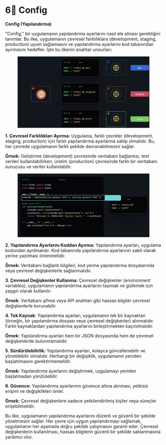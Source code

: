 # 6⃣ Config

**Config (Yapılandırma)**

"Config," bir uygulamanın yapılandırma ayarlarını nasıl ele alması gerektiğini tanımlar. Bu ilke, uygulamanın çevresel farklılıklara (development, staging, production) uyum sağlamasını ve yapılandırma ayarlarını kod tabanından ayırmasını hedefler. İşte bu ilkenin anahtar unsurları:

<figure><img src="../.gitbook/assets/image (16).png" alt=""><figcaption></figcaption></figure>

**1. Çevresel Farklılıkları Ayırma:** Uygulama, farklı çevreler (development, staging, production) için farklı yapılandırma ayarlarına sahip olmalıdır. Bu, her çevrede uygulamanın farklı şekilde davranabilmesini sağlar.

**Örnek:** Geliştirme (development) çevresinde veritabanı bağlantısı, test verileri kullanılabilirken, üretim (production) çevresinde farklı bir veritabanı sunucusu ve veriler kullanılabilir.

<figure><img src="../.gitbook/assets/image (18).png" alt=""><figcaption></figcaption></figure>

**2. Yapılandırma Ayarlarını Koddan Ayırma:** Yapılandırma ayarları, uygulama kodundan ayrılmalıdır. Kod tabanında yapılandırma ayarlarının sabit olarak yerine yazılması önlenmelidir.

**Örnek:** Veritabanı bağlantı bilgileri, kod yerine yapılandırma dosyalarında veya çevresel değişkenlerle sağlanmalıdır.

**3. Çevresel Değişkenler Kullanma:** Çevresel değişkenler (environment variables), uygulamanın yapılandırma ayarlarını taşımak ve gizlemek için yaygın olarak kullanılır.

**Örnek:** Veritabanı şifresi veya API anahtarı gibi hassas bilgiler çevresel değişkenlerle korunabilir.

**4. Tek Kaynak**: Yapılandırma ayarları, uygulamanın tek bir kaynaktan (örneğin, bir yapılandırma dosyası veya çevresel değişkenler) alınmalıdır. Farklı kaynaklardan yapılandırma ayarlarını birleştirmekten kaçınılmalıdır.

**Örnek:** Yapılandırma ayarları hem bir JSON dosyasında hem de çevresel değişkenlerde bulunmamalıdır.

**5. Sürdürülebilirlik:** Yapılandırma ayarları, kolayca güncellenebilir ve yönetilebilir olmalıdır. Herhangi bir değişiklik, uygulamanın yeniden başlatılmasını gerektirmemelidir.

**Örnek:** Yapılandırma ayarlarını değiştirmek, uygulamayı yeniden başlatmadan yürütülebilir.

**6. Güvence:** Yapılandırma ayarlarının güvence altına alınması, yetkisiz erişimi ve değişiklikleri önler.

**Örnek:** Çevresel değişkenlere sadece yetkilendirilmiş kişiler veya süreçler erişebilmelidir.

Bu ilke, uygulamanın yapılandırma ayarlarını düzenli ve güvenli bir şekilde yönetmesini sağlar. Her çevre için uygun yapılandırmayı sağlamak, uygulamanın her aşamada doğru şekilde çalışmasını garanti eder. Çevresel değişkenlerin kullanılması, hassas bilgilerin güvenli bir şekilde saklanmasına yardımcı olur.
